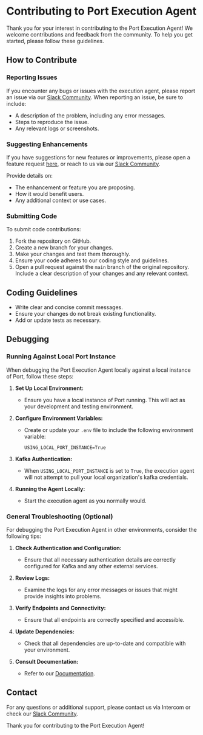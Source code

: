 # Contributing to Port Execution Agent

Thank you for your interest in contributing to the Port Execution Agent! We welcome contributions and feedback from the community. To help you get started, please follow these guidelines.

## How to Contribute

### Reporting Issues

If you encounter any bugs or issues with the execution agent, please report an issue via our [Slack Community](https://port-community.slack.com/archives/C07CB3MV63G). When reporting an issue, be sure to include:
- A description of the problem, including any error messages.
- Steps to reproduce the issue.
- Any relevant logs or screenshots.

### Suggesting Enhancements

If you have suggestions for new features or improvements, please open a feature request [here](https://roadmap.getport.io/ideas), or reach to us via our [Slack Community](https://port-community.slack.com/archives/C07CB3MV63G).

Provide details on:
- The enhancement or feature you are proposing.
- How it would benefit users.
- Any additional context or use cases.

### Submitting Code

To submit code contributions:
1. Fork the repository on GitHub.
2. Create a new branch for your changes.
3. Make your changes and test them thoroughly.
4. Ensure your code adheres to our coding style and guidelines.
5. Open a pull request against the `main` branch of the original repository. Include a clear description of your changes and any relevant context.

## Coding Guidelines

- Write clear and concise commit messages.
- Ensure your changes do not break existing functionality.
- Add or update tests as necessary.

## Debugging

### Running Against Local Port Instance

When debugging the Port Execution Agent locally against a local instance of Port, follow these steps:

1. **Set Up Local Environment:**
   - Ensure you have a local instance of Port running. This will act as your development and testing environment.

2. **Configure Environment Variables:**
   - Create or update your `.env` file to include the following environment variable:
     ```env
     USING_LOCAL_PORT_INSTANCE=True
     ```

3. **Kafka Authentication:**
   - When `USING_LOCAL_PORT_INSTANCE` is set to `True`, the execution agent will not attempt to pull your local organization's kafka credentials.

4. **Running the Agent Locally:**
   - Start the execution agent as you normally would.

### General Troubleshooting (Optional)

For debugging the Port Execution Agent in other environments, consider the following tips:

1. **Check Authentication and Configuration:**
   - Ensure that all necessary authentication details are correctly configured for Kafka and any other external services.

2. **Review Logs:**
   - Examine the logs for any error messages or issues that might provide insights into problems.

3. **Verify Endpoints and Connectivity:**
   - Ensure that all endpoints are correctly specified and accessible.

4. **Update Dependencies:**
   - Check that all dependencies are up-to-date and compatible with your environment.

5. **Consult Documentation:**
   - Refer to our [Documentation](https://docs.getport.io/actions-and-automations/setup-backend/webhook/port-execution-agent).

## Contact

For any questions or additional support, please contact us via Intercom or check our [Slack Community](https://port-community.slack.com/archives/C07CB3MV63G).

Thank you for contributing to the Port Execution Agent!

